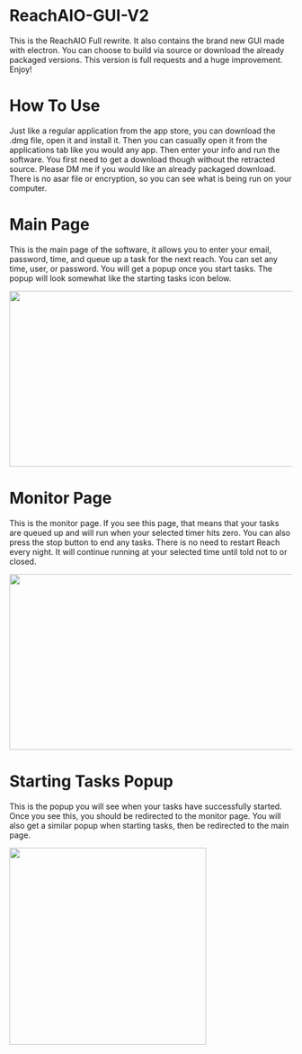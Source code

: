 # ReachAIO-GUI-V2
This is the ReachAIO Full rewrite. It also contains the brand new GUI made with electron. You can choose to build via source or download the already packaged versions. This version is full requests and a huge improvement. Enjoy!

# How To Use
Just like a regular application from the app store, you can download the .dmg file, open it and install it. Then you can casually open it from the applications tab like you would any app. Then enter your info and run the software. You first need to get a download though without the retracted source. Please DM me if you would like an already packaged download. There is no asar file or encryption, so you can see what is being run on your computer. 

# Main Page

This is the main page of the software, it allows you to enter your email, password, time, and queue up a task for the next reach. You can set any time, user, or password. You will get a popup once you start tasks. The popup will look somewhat like the starting tasks icon below. 

<img src="https://i.ibb.co/SsB6vhR/Screen-Shot-2022-09-07-at-11-41-58-PM.png" width="612" height="312">

# Monitor Page

This is the monitor page. If you see this page, that means that your tasks are queued up and will run when your selected timer hits zero. You can also press the stop button to end any tasks. There is no need to restart Reach every night. It will continue running at your selected time until told not to or closed.

<img src="https://i.ibb.co/cc9N8Yy/Screen-Shot-2022-09-07-at-11-42-48-PM.png" width="612" height="312">

# Starting Tasks Popup

This is the popup you will see when your tasks have successfully started. Once you see this, you should be redirected to the monitor page. You will also get a similar popup when starting tasks, then be redirected to the main page. 

<img src="https://i.ibb.co/f4hnhmp/Screen-Shot-2022-09-07-at-11-42-35-PM.png" width="350" height="350">
